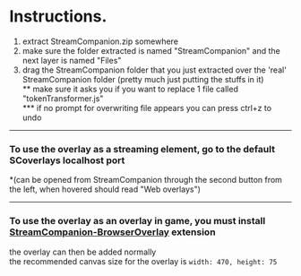 # Instructions.

1. extract StreamCompanion.zip somewhere
2. make sure the folder extracted is named "StreamCompanion" and the next layer is named "Files"
3. drag the StreamCompanion folder that you just extracted over the 'real' StreamCompanion folder (pretty much just putting the stuffs in it)  
** make sure it asks you if you want to replace 1 file called "tokenTransformer.js"  
*** if no prompt for overwriting file appears you can press ctrl+z to undo
___

### To use the overlay as a streaming element, go to the default SCoverlays localhost port

*(can be opened from StreamCompanion through the second button from the left, when hovered should read "Web overlays")
___
### To use the overlay as an overlay in game, you must install [StreamCompanion-BrowserOverlay](https://github.com/Piotrekol/StreamCompanion/releases/) extension

the overlay can then be added normally  
the recommended canvas size for the overlay is `width: 470, height: 75`
